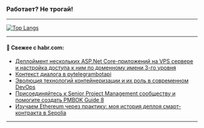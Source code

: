 ### Работает? Не трогай!

---
<!--
#### 🛠️ Technical stack:

![Java](https://img.shields.io/badge/Java-informational?logo=Oracle&style=flat&logoColor=white&color=FF4500)
![Kotlin](https://img.shields.io/badge/Kotlin-informational?logo=Kotlin&style=flat&logoColor=white&color=774D97)
![TS](https://img.shields.io/badge/TypeScript-informational?logo=typeScript&style=flat&logoColor=black&color=017acc)
![Python](https://img.shields.io/badge/Python-informational?logo=Python&style=flat&logoColor=black&color=ffdd54) <br>
![Spring](https://img.shields.io/badge/Spring-informational?logo=Spring&style=flat&logoColor=white&color=6DB33F) 
![SpringBoot](https://img.shields.io/badge/SpringBoot-informational?logo=SpringBoot&style=flat&logoColor=white&color=6DB33F)
![Nest](https://img.shields.io/badge/NestJS-informational?logo=NestJS&style=flat&logoColor=white&color=E0234E) 
![NodeJS](https://img.shields.io/badge/NodeJS-informational?logo=node.js&style=flat&logoColor=white&color=70A760)<br>
![PostgreSQL](https://img.shields.io/badge/PostgreSQL-informational?logo=PostgreSQL&style=flat&logoColor=white&color=DAA520)
![MongoDB](https://img.shields.io/badge/MongoDB-informational?logo=MongoDB&style=flat&logoColor=white&color=870000)
![Apache](https://img.shields.io/badge/Apache-informational?logo=apache&style=flat&logoColor=white&color=f74e28)

___ 
-->

<!--- #### 🛠️ : --->

[![Top Langs](https://github-readme-stats-82jvfl3w3-advtsettinggmailcoms-projects.vercel.app/api/top-langs/?username=zloylis&langs_count=10&hide_title=true&title_color=e6edf3&size_weight=0.5&count_weight=0.5&layout=compact&hide_progress=true&hide_border=true&theme=dracula)](https://github.com/zloylis)

<!---


####  :octocat:&nbsp;&nbsp; Статистика:

![GitHub stats](https://github-readme-stats-u2qms2cxw-advtsettinggmailcoms-projects.vercel.app/api?username=zloylis&show_icons=true&hide_border=true&theme=dracula&title_color=e6edf3&include_all_commits=true&count_private=true&hide_rank=false&hide_title=true&rank_icon=github)
-->
---

#### 💬 Свежее с habr.com:

<!-- BLOG-POST-LIST:START -->
- [Деплоймент нескольких ASP.Net Core-приложений на VPS сервере и настройка доступа к ним по доменному имени 3-го уровня](https://habr.com/ru/articles/871182/?utm_source=habrahabr&utm_medium=rss&utm_campaign=871182)
- [Контекст диалога в pytelegrambotapi](https://habr.com/ru/articles/871180/?utm_source=habrahabr&utm_medium=rss&utm_campaign=871180)
- [Эволюция технологий контейнеризации и их роль в современном DevOps](https://habr.com/ru/articles/871178/?utm_source=habrahabr&utm_medium=rss&utm_campaign=871178)
- [Присоединяйтесь к Senior Project Management сообществу и помогите создать PMBOK Guide 8](https://habr.com/ru/articles/871174/?utm_source=habrahabr&utm_medium=rss&utm_campaign=871174)
- [Изучаем Ethereum через практику: моя история деплоя смарт-контракта в Sepolia](https://habr.com/ru/articles/871168/?utm_source=habrahabr&utm_medium=rss&utm_campaign=871168)
<!-- BLOG-POST-LIST:END -->

---
